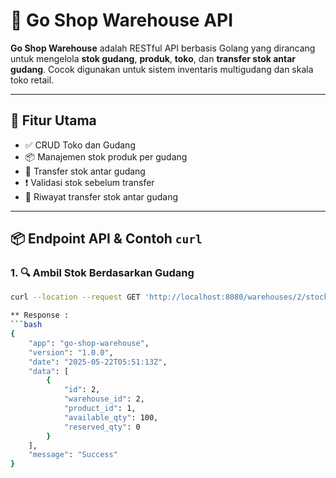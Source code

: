 # 🏪 Go Shop Warehouse API

**Go Shop Warehouse** adalah RESTful API berbasis Golang yang dirancang untuk mengelola **stok gudang**, **produk**, **toko**, dan **transfer stok antar gudang**. Cocok digunakan untuk sistem inventaris multigudang dan skala toko retail.

---

## 🚀 Fitur Utama

- ✅ CRUD Toko dan Gudang
- 📦 Manajemen stok produk per gudang
- 🔄 Transfer stok antar gudang
- ❗ Validasi stok sebelum transfer
- 📅 Riwayat transfer stok antar gudang

---

## 📦 Endpoint API & Contoh `curl`

### 1. 🔍 Ambil Stok Berdasarkan Gudang
```bash
curl --location --request GET 'http://localhost:8080/warehouses/2/stocks'

** Response :
```bash
{
    "app": "go-shop-warehouse",
    "version": "1.0.0",
    "date": "2025-05-22T05:51:13Z",
    "data": [
        {
            "id": 2,
            "warehouse_id": 2,
            "product_id": 1,
            "available_qty": 100,
            "reserved_qty": 0
        }
    ],
    "message": "Success"
}
